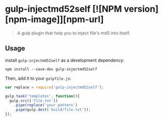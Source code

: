 # gulp-injectmd52self [![NPM version][npm-image]][npm-url]
> A gulp plugin that help you to inject file's md5 into itself.

## Usage

install `gulp-injectmd52self` as a development dependency:

```shell
npm install --save-dev gulp-injectmd52self
```

Then, add it to your `gulpfile.js`:

```javascript
var replace = require('gulp-injectmd52self');

gulp.task('templates', function(){
  gulp.src(['file.txt'])
    .pipe(replace('your pattern')
    .pipe(gulp.dest('build/file.txt'));
});
```
